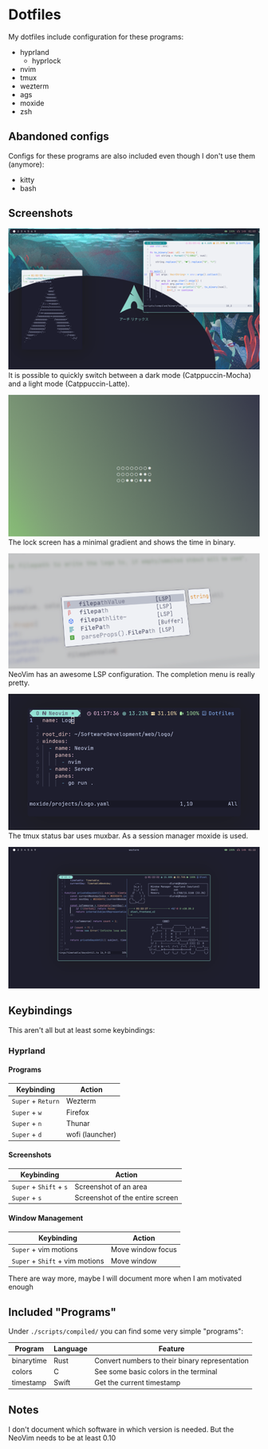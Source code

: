 # Dotfiles

My dotfiles include configuration for these programs:

- hyprland
  - hyprlock
- nvim
- tmux
- wezterm
- ags
- moxide
- zsh

## Abandoned configs

Configs for these programs are also included even though I don't use them (anymore):

- kitty
- bash

## Screenshots

![Dark & light mode](./assets/screenshots/theme.png)
It is possible to quickly switch between a dark mode (Catppuccin-Mocha) and a light mode (Catppuccin-Latte).

![Hyprlock](./assets/screenshots/hyprlock.png)
The lock screen has a minimal gradient and shows the time in binary.

![Neovim lsp](./assets/screenshots/cmp.png)
NeoVim has an awesome LSP configuration. The completion menu is really pretty.

![Status bar](./assets/screenshots/muxbar.png)
The tmux status bar uses muxbar. As a session manager moxide is used.

![Overview](./assets/screenshots/overview.png)

## Keybindings

This aren't all but at least some keybindings:

### Hyprland

#### Programs

| Keybinding         | Action          |
| ------------------ | --------------- |
| `Super` + `Return` | Wezterm         |
| `Super` + `w`      | Firefox         |
| `Super` + `n`      | Thunar          |
| `Super` + `d`      | wofi (launcher) |

#### Screenshots

| Keybinding              | Action                          |
| ----------------------- | ------------------------------- |
| `Super` + `Shift` + `s` | Screenshot of an area           |
| `Super` + `s`           | Screenshot of the entire screen |

#### Window Management

| Keybinding                      | Action            |
| ------------------------------- | ----------------- |
| `Super` + vim motions           | Move window focus |
| `Super` + `Shift` + vim motions | Move window       |

There are way more, maybe I will document more when I am motivated enough

## Included "Programs"

Under `./scripts/compiled/` you can find some very simple "programs":

| Program    | Language | Feature                                        |
| ---------- | -------- | ---------------------------------------------- |
| binarytime | Rust     | Convert numbers to their binary representation |
| colors     | C        | See some basic colors in the terminal          |
| timestamp  | Swift    | Get the current timestamp                      |

## Notes

I don't document which software in which version is needed. But the NeoVim needs to be at least 0.10
